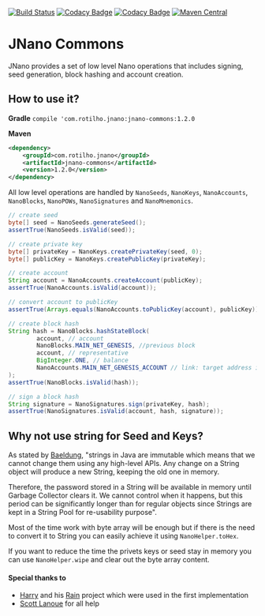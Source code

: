 [![Build Status](https://travis-ci.org/rotilho/jnano-commons.svg?branch=master)](https://travis-ci.org/rotilho/jnano-commons)
[![Codacy Badge](https://api.codacy.com/project/badge/Grade/9aba7b2a36f54a7689f7ffb798fb708c)](https://www.codacy.com/app/rotilho/jnano-commons?utm_source=github.com&amp;utm_medium=referral&amp;utm_content=rotilho/jnano-commons&amp;utm_campaign=Badge_Grade)
[![Codacy Badge](https://api.codacy.com/project/badge/Coverage/9aba7b2a36f54a7689f7ffb798fb708c)](https://www.codacy.com/app/rotilho/jnano-commons?utm_source=github.com&utm_medium=referral&utm_content=rotilho/jnano-commons&utm_campaign=Badge_Coverage)
[![Maven Central](https://maven-badges.herokuapp.com/maven-central/com.rotilho.jnano/jnano-commons/badge.svg)](https://mvnrepository.com/artifact/com.rotilho.jnano/jnano-commons)

# JNano Commons
JNano provides a set of low level Nano operations that includes signing, seed generation, block hashing and account creation.

## How to use it?

**Gradle**
`compile 'com.rotilho.jnano:jnano-commons:1.2.0`

**Maven**
```xml
<dependency>
    <groupId>com.rotilho.jnano</groupId>
    <artifactId>jnano-commons</artifactId>
    <version>1.2.0</version>
</dependency>
```

All low level operations are handled by `NanoSeeds`, `NanoKeys`, `NanoAccounts`, `NanoBlocks`, `NanoPOWs`, `NanoSignatures` and `NanoMnemonics`.

```java
// create seed
byte[] seed = NanoSeeds.generateSeed();
assertTrue(NanoSeeds.isValid(seed));

// create private key
byte[] privateKey = NanoKeys.createPrivateKey(seed, 0);
byte[] publicKey = NanoKeys.createPublicKey(privateKey);

// create account
String account = NanoAccounts.createAccount(publicKey);
assertTrue(NanoAccounts.isValid(account));

// convert account to publicKey
assertTrue(Arrays.equals(NanoAccounts.toPublicKey(account), publicKey));

// create block hash
String hash = NanoBlocks.hashStateBlock(
        account, // account
        NanoBlocks.MAIN_NET_GENESIS, //previous block
        account, // representative
        BigInteger.ONE, // balance
        NanoAccounts.MAIN_NET_GENESIS_ACCOUNT // link: target address in this case
);
assertTrue(NanoBlocks.isValid(hash));

// sign a block hash
String signature = NanoSignatures.sign(privateKey, hash);
assertTrue(NanoSignatures.isValid(account, hash, signature));
```

## Why not use string for Seed and Keys?
As stated by [Baeldung](https://www.baeldung.com/java-storing-passwords), "strings in Java are immutable which means that we cannot change them using any high-level APIs. Any change on a String object will produce a new String, keeping the old one in memory.
                                                                          
Therefore, the password stored in a String will be available in memory until Garbage Collector clears it. We cannot control when it happens, but this period can be significantly longer than for regular objects since Strings are kept in a String Pool for re-usability purpose".

Most of the time work with byte array will be enough but if there is the need to convert it to String you can easily achieve it using ``NanoHelper.toHex``.

If you want to reduce the time the privets keys or seed stay in memory you can use ```NanoHelper.wipe``` and clear out the byte array content.

#### Special thanks to 
- [Harry](https://github.com/thehen101) and his [Rain](https://github.com/thehen101/Rain) project which were used in the first implementation
- [Scott Lanoue](https://github.com/schott12521) for all help